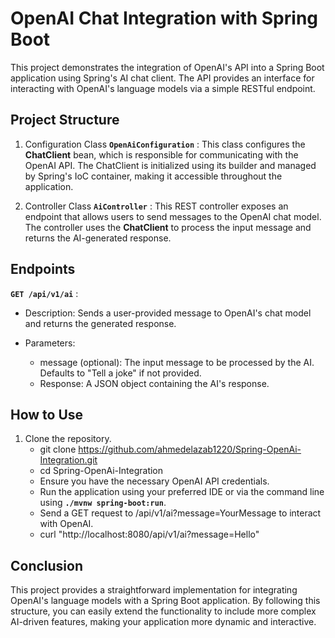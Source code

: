 # OpenAI Chat Integration with Spring Boot

This project demonstrates the integration of OpenAI's API into a Spring Boot application using Spring's AI chat client. The API provides an interface for interacting with OpenAI's language models via a simple RESTful endpoint.

## Project Structure

1. Configuration Class
   **`OpenAiConfiguration`** : This class configures the **ChatClient** bean, which is responsible for communicating with the OpenAI API. The ChatClient is initialized using its builder and managed by Spring's IoC container, making it accessible throughout the application.

2. Controller Class
   **`AiController`** : This REST controller exposes an endpoint that allows users to send messages to the OpenAI chat model. The controller uses the **ChatClient** to process the input message and returns the AI-generated response.

## Endpoints

**`GET /api/v1/ai`** :

- Description: Sends a user-provided message to OpenAI's chat model and returns the generated response.

- Parameters:
  - message (optional): The input message to be processed by the AI. Defaults to "Tell a joke" if not provided.
  - Response: A JSON object containing the AI's response.

## How to Use

1. Clone the repository.
   - git clone https://github.com/ahmedelazab1220/Spring-OpenAi-Integration.git
   - cd Spring-OpenAi-Integration
   - Ensure you have the necessary OpenAI API credentials.
   - Run the application using your preferred IDE or via the command line using **`./mvnw spring-boot:run`**.
   - Send a GET request to /api/v1/ai?message=YourMessage to interact with OpenAI.
   - curl "http://localhost:8080/api/v1/ai?message=Hello"

## Conclusion

This project provides a straightforward implementation for integrating OpenAI's language models with a Spring Boot application. By following this structure, you can easily extend the functionality to include more complex AI-driven features, making your application more dynamic and interactive.
